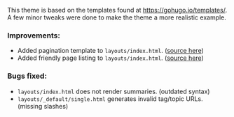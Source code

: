 This theme is based on the templates found at https://gohugo.io/templates/. A few minor tweaks were done to make the theme a more realistic example.

### Improvements:
* Added pagination template  to `layouts/index.html`. ([source here](https://gohugo.io/templates/pagination/#build-the-navigation))
* Added friendly page listing to `layouts/index.html`. ([source here](https://gohugo.io/content-management/summaries/#example-first-10-articles-with-summaries))

### Bugs fixed:
* `layouts/index.html` does not render summaries. (outdated syntax)
* `layouts/_default/single.html` generates invalid tag/topic URLs. (missing slashes)
